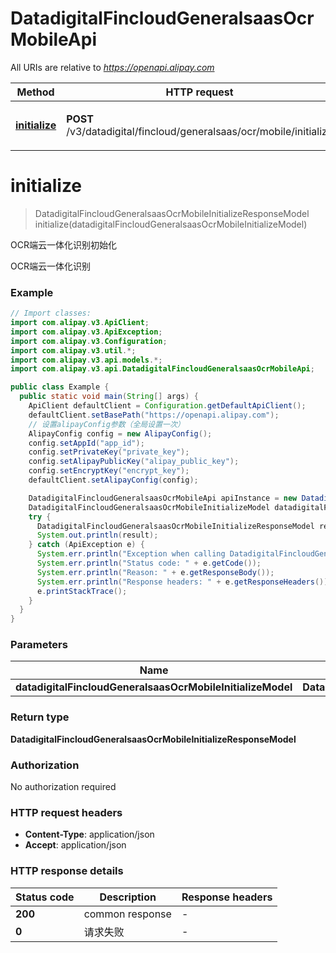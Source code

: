 # DatadigitalFincloudGeneralsaasOcrMobileApi

All URIs are relative to *https://openapi.alipay.com*

| Method | HTTP request | Description |
|------------- | ------------- | -------------|
| [**initialize**](DatadigitalFincloudGeneralsaasOcrMobileApi.md#initialize) | **POST** /v3/datadigital/fincloud/generalsaas/ocr/mobile/initialize | OCR端云一体化识别初始化 |


<a name="initialize"></a>
# **initialize**
> DatadigitalFincloudGeneralsaasOcrMobileInitializeResponseModel initialize(datadigitalFincloudGeneralsaasOcrMobileInitializeModel)

OCR端云一体化识别初始化

OCR端云一体化识别

### Example
```java
// Import classes:
import com.alipay.v3.ApiClient;
import com.alipay.v3.ApiException;
import com.alipay.v3.Configuration;
import com.alipay.v3.util.*;
import com.alipay.v3.api.models.*;
import com.alipay.v3.api.DatadigitalFincloudGeneralsaasOcrMobileApi;

public class Example {
  public static void main(String[] args) {
    ApiClient defaultClient = Configuration.getDefaultApiClient();
    defaultClient.setBasePath("https://openapi.alipay.com");
    // 设置alipayConfig参数（全局设置一次）
    AlipayConfig config = new AlipayConfig();
    config.setAppId("app_id");
    config.setPrivateKey("private_key");
    config.setAlipayPublicKey("alipay_public_key");
    config.setEncryptKey("encrypt_key");
    defaultClient.setAlipayConfig(config);

    DatadigitalFincloudGeneralsaasOcrMobileApi apiInstance = new DatadigitalFincloudGeneralsaasOcrMobileApi(defaultClient);
    DatadigitalFincloudGeneralsaasOcrMobileInitializeModel datadigitalFincloudGeneralsaasOcrMobileInitializeModel = new DatadigitalFincloudGeneralsaasOcrMobileInitializeModel(); // DatadigitalFincloudGeneralsaasOcrMobileInitializeModel | 
    try {
      DatadigitalFincloudGeneralsaasOcrMobileInitializeResponseModel result = apiInstance.initialize(datadigitalFincloudGeneralsaasOcrMobileInitializeModel);
      System.out.println(result);
    } catch (ApiException e) {
      System.err.println("Exception when calling DatadigitalFincloudGeneralsaasOcrMobileApi#initialize");
      System.err.println("Status code: " + e.getCode());
      System.err.println("Reason: " + e.getResponseBody());
      System.err.println("Response headers: " + e.getResponseHeaders());
      e.printStackTrace();
    }
  }
}
```

### Parameters

| Name | Type | Description  | Notes |
|------------- | ------------- | ------------- | -------------|
| **datadigitalFincloudGeneralsaasOcrMobileInitializeModel** | **DatadigitalFincloudGeneralsaasOcrMobileInitializeModel**|  | [optional] |

### Return type

**DatadigitalFincloudGeneralsaasOcrMobileInitializeResponseModel**

### Authorization

No authorization required

### HTTP request headers

 - **Content-Type**: application/json
 - **Accept**: application/json

### HTTP response details
| Status code | Description | Response headers |
|-------------|-------------|------------------|
| **200** | common response |  -  |
| **0** | 请求失败 |  -  |

